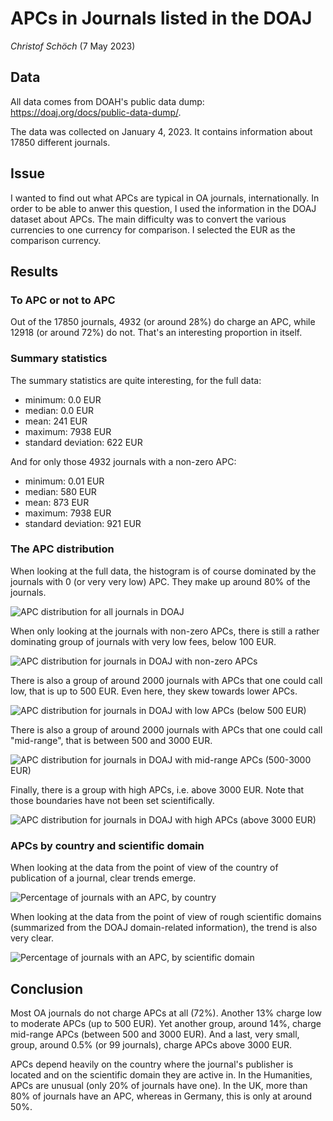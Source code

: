 # APCs in Journals listed in the DOAJ 

_Christof Schöch_ (7 May 2023)

## Data 

All data comes from DOAH's public data dump: https://doaj.org/docs/public-data-dump/. 

The data was collected on January 4, 2023. It contains information about 17850 different journals. 

## Issue 

I wanted to find out what APCs are typical in OA journals, internationally. In order to be able to anwer this question, I used the information in the DOAJ dataset about APCs. The main difficulty was to convert the various currencies to one currency for comparison. I selected the EUR as the comparison currency. 

## Results 

### To APC or not to APC 

Out of the 17850 journals, 4932 (or around 28%) do charge an APC, while 12918 (or around 72%) do not. That's an interesting proportion in itself.  

### Summary statistics

The summary statistics are quite interesting, for the full data: 

* minimum: 0.0 EUR
* median: 0.0 EUR
* mean: 241 EUR
* maximum: 7938 EUR
* standard deviation: 622 EUR 

And for only those 4932 journals with a non-zero APC: 

* minimum: 0.01 EUR
* median: 580 EUR
* mean: 873 EUR
* maximum: 7938 EUR
* standard deviation: 921 EUR

### The APC distribution

When looking at the full data, the histogram is of course dominated by the journals with 0 (or very very low) APC. They make up around 80% of the journals. 

![APC distribution for all journals in DOAJ](/figures/APC-histogram_all.png)

When only looking at the journals with non-zero APCs, there is still a rather dominating group of journals with very low fees, below 100 EUR. 

![APC distribution for journals in DOAJ with non-zero APCs](/figures/APC-histogram_nonzero.png)

There is also a group of around 2000 journals with APCs that one could call low, that is up to 500 EUR. Even here, they skew towards lower APCs. 

![APC distribution for journals in DOAJ with low APCs (below 500 EUR)](/figures/APC-histogram_low.png)

There is also a group of around 2000 journals with APCs that one could call "mid-range", that is between 500 and 3000 EUR. 

![APC distribution for journals in DOAJ with mid-range APCs (500-3000 EUR)](/figures/APC-histogram_midrange.png)

Finally, there is a group with high APCs, i.e. above 3000 EUR. Note that those boundaries have not been set scientifically.  

![APC distribution for journals in DOAJ with high APCs (above 3000 EUR)](/figures/APC-histogram_high.png)


### APCs by country and scientific domain  

When looking at the data from the point of view of the country of publication of a journal, clear trends emerge. 

![Percentage of journals with an APC, by country](/figures/bar_apc-per-country.png) 

When looking at the data from the point of view of rough scientific domains (summarized from the DOAJ domain-related information), the trend is also very clear. 

![Percentage of journals with an APC, by scientific domain](/figures/bar_apc-per-domain.png) 


## Conclusion 

Most OA journals do not charge APCs at all (72%). Another 13% charge low to moderate APCs (up to 500 EUR). Yet another group, around 14%, charge mid-range APCs (between 500 and 3000 EUR). And a last, very small, group, around 0.5% (or 99 journals), charge APCs above 3000 EUR. 

APCs depend heavily on the country where the journal's publisher is located and on the scientific domain they are active in. In the Humanities, APCs are unusual (only 20% of journals have one). In the UK, more than 80% of journals have an APC, whereas in Germany, this is only at around 50%. 


